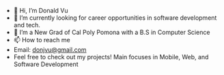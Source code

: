 - 👋 Hi, I’m Donald Vu
- 👀 I’m currently looking for career opportunities in software development and tech.
- 🌱 I’m a New Grad of Cal Poly Pomona with a B.S in Computer Science
- 📫 How to reach me 
- Email: donjvu@gmail.com
- Feel free to check out my projects! Main focuses in Mobile, Web, and Software Development

<!---
DonjVu/DonjVu is a ✨ special ✨ repository because its `README.md` (this file) appears on your GitHub profile.
You can click the Preview link to take a look at your changes.
--->
